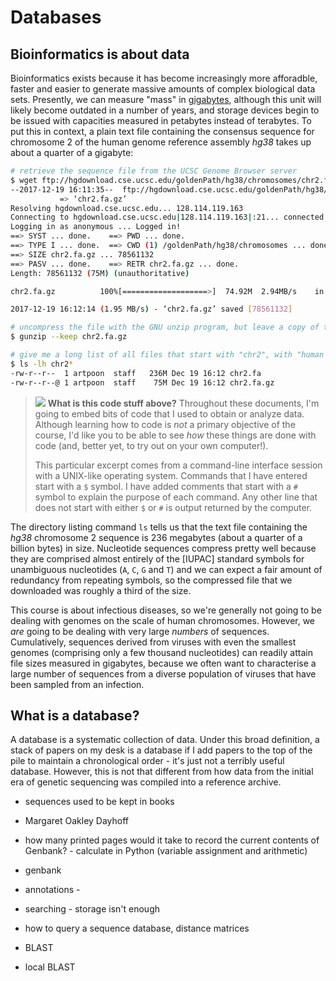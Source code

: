 # Databases

## Bioinformatics is about data
Bioinformatics exists because it has become increasingly more afforadble, faster and easier to generate massive amounts of complex biological data sets.  Presently, we can measure "mass" in [gigabytes](https://en.wikipedia.org/wiki/Gigabyte), although this unit will likely become outdated in a number of years, and storage devices begin to be issued with capacities measured in petabytes instead of terabytes.  To put this in context, a plain text file containing the consensus sequence for chromosome 2 of the human genome reference assembly *hg38* takes up about a quarter of a gigabyte:

```bash
# retrieve the sequence file from the UCSC Genome Browser server
$ wget ftp://hgdownload.cse.ucsc.edu/goldenPath/hg38/chromosomes/chr2.fa.gz
--2017-12-19 16:11:35--  ftp://hgdownload.cse.ucsc.edu/goldenPath/hg38/chromosomes/chr2.fa.gz
           => ‘chr2.fa.gz’
Resolving hgdownload.cse.ucsc.edu... 128.114.119.163
Connecting to hgdownload.cse.ucsc.edu|128.114.119.163|:21... connected.
Logging in as anonymous ... Logged in!
==> SYST ... done.    ==> PWD ... done.
==> TYPE I ... done.  ==> CWD (1) /goldenPath/hg38/chromosomes ... done.
==> SIZE chr2.fa.gz ... 78561132
==> PASV ... done.    ==> RETR chr2.fa.gz ... done.
Length: 78561132 (75M) (unauthoritative)

chr2.fa.gz          100%[===================>]  74.92M  2.94MB/s    in 38s     

2017-12-19 16:12:14 (1.95 MB/s) - ‘chr2.fa.gz’ saved [78561132]

# uncompress the file with the GNU unzip program, but leave a copy of the original compressed version
$ gunzip --keep chr2.fa.gz

# give me a long list of all files that start with "chr2", with "human readable" file size info
$ ls -lh chr2*
-rw-r--r--  1 artpoon  staff   236M Dec 19 16:12 chr2.fa
-rw-r--r--@ 1 artpoon  staff    75M Dec 19 16:12 chr2.fa.gz
```
> ![](https://upload.wikimedia.org/wikipedia/commons/thumb/7/74/Gnome-help-about.svg/48px-Gnome-help-about.svg.png) **What is this code stuff above?**  Throughout these documents, I'm going to embed bits of code that I used to obtain or analyze data.  Although learning how to code is *not* a primary objective of the course, I'd like you to be able to see *how* these things are done with code (and, better yet, to try out on your own computer!).  
>
> This particular excerpt comes from a command-line interface session with a UNIX-like operating system.  Commands that I have entered start with a `$` symbol.  I have added comments that start with a `#` symbol to explain the purpose of each command.  Any other line that does not start with either `$` or `#` is output returned by the computer.  

The directory listing command `ls` tells us that the text file containing the *hg38* chromosome 2 sequence is 236 megabytes (about a quarter of a billion bytes) in size.  Nucleotide sequences compress pretty well because they are comprised almost entirely of the [IUPAC] standard symbols for unambiguous nucleotides (`A`, `C`, `G` and `T`) and we can expect a fair amount of redundancy from repeating symbols, so the compressed file that we downloaded was roughly a third of the size.

This course is about infectious diseases, so we're generally not going to be dealing with genomes on the scale of human chromosomes.  However, we *are* going to be dealing with very large *numbers* of sequences.  Cumulatively, sequences derived from viruses with even the smallest genomes (comprising only a few thousand nucleotides) can readily attain file sizes measured in gigabytes, because we often want to characterise a large number of sequences from a diverse population of viruses that have been sampled from an infection.


## What is a database?

A database is a systematic collection of data. 
Under this broad definition, a stack of papers on my desk is a database if I add papers to the top of the pile to maintain a chronological order - it's just not a terribly useful database.
However, this is not that different from how data from the initial era of genetic sequencing was compiled into a reference archive.


* sequences used to be kept in books
* Margaret Oakley Dayhoff
* how many printed pages would it take to record the current contents of Genbank? - calculate in Python (variable assignment and arithmetic)

* genbank

* annotations - 

* searching - storage isn't enough 
* how to query a sequence database, distance matrices
* BLAST

* local BLAST
